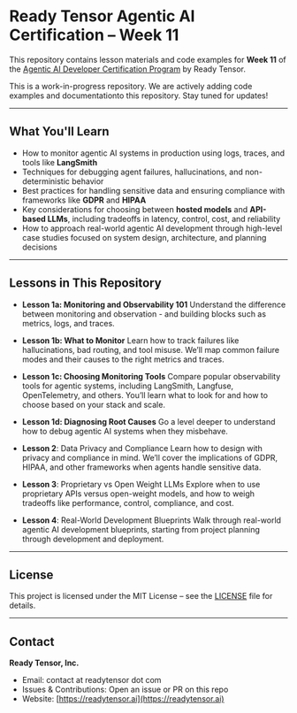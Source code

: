 # Ready Tensor Agentic AI Certification – Week 11

This repository contains lesson materials and code examples for **Week 11** of the [Agentic AI Developer Certification Program](https://app.readytensor.ai/publications/HrJ0xWtLzLNt) by Ready Tensor.

This is a work-in-progress repository. We are actively adding code examples and documentationto this repository. Stay tuned for updates!

---

## What You'll Learn

- How to monitor agentic AI systems in production using logs, traces, and tools like **LangSmith**
- Techniques for debugging agent failures, hallucinations, and non-deterministic behavior
- Best practices for handling sensitive data and ensuring compliance with frameworks like **GDPR** and **HIPAA**
- Key considerations for choosing between **hosted models** and **API-based LLMs**, including tradeoffs in latency, control, cost, and reliability
- How to approach real-world agentic AI development through high-level case studies focused on system design, architecture, and planning decisions

---

## Lessons in This Repository

- **Lesson 1a: Monitoring and Observability 101**
  Understand the difference between monitoring and observation - and building blocks such as metrics, logs, and traces.

- **Lesson 1b: What to Monitor**
  Learn how to track failures like hallucinations, bad routing, and tool misuse. We’ll map common failure modes and their causes to the right metrics and traces.

- **Lesson 1c: Choosing Monitoring Tools**
  Compare popular observability tools for agentic systems, including LangSmith, Langfuse, OpenTelemetry, and others. You’ll learn what to look for and how to choose based on your stack and scale.

- **Lesson 1d: Diagnosing Root Causes**
  Go a level deeper to understand how to debug agentic AI systems when they misbehave.

* **Lesson 2**: Data Privacy and Compliance
  Learn how to design with privacy and compliance in mind. We’ll cover the implications of GDPR, HIPAA, and other frameworks when agents handle sensitive data.

* **Lesson 3**: Proprietary vs Open Weight LLMs
  Explore when to use proprietary APIs versus open-weight models, and how to weigh tradeoffs like performance, control, compliance, and cost.

- **Lesson 4**: Real-World Development Blueprints
  Walk through real-world agentic AI development blueprints, starting from project planning through development and deployment.

---

## License

This project is licensed under the MIT License – see the [LICENSE](LICENSE) file for details.

---

## Contact

**Ready Tensor, Inc.**

- Email: contact at readytensor dot com
- Issues & Contributions: Open an issue or PR on this repo
- Website: [https://readytensor.ai](https://readytensor.ai)
